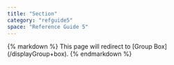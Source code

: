 ```yaml
---
title: "Section"
category: "refguide5"
space: "Reference Guide 5"
---
```

<div class="alert alert-warning">{% markdown %}
This page will redirect to [Group Box](/displayGroup+box).
{% endmarkdown %}</div>